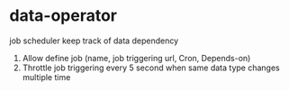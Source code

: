 # data-operator
job scheduler keep track of data dependency

1. Allow define job (name, job triggering url, Cron, Depends-on)
2. Throttle job triggering every 5 second when same data type changes multiple time
